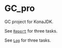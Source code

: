# GC_pro
GC project for KonaJDK.

See [```Report```](../GC_pro/report) for three tasks.

See [```Log```](../GC_pro/log) for three tasks.
